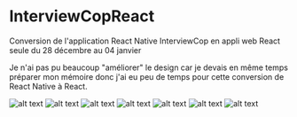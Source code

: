 # InterviewCopReact
Conversion de l'application React Native InterviewCop en appli web React seule du 28 décembre au 04 janvier

Je n'ai pas pu beaucoup "améliorer" le design car je devais en même temps préparer mon mémoire donc j'ai eu peu de temps pour cette conversion de React Native à React. 


![alt text](https://res.cloudinary.com/drchl4shw/image/upload/v1613846006/InterviewCopReact1_as7bm2.png)
![alt text](https://res.cloudinary.com/drchl4shw/image/upload/v1613846006/InterviewCopReact2_y5ijwv.png)
![alt text](https://res.cloudinary.com/drchl4shw/image/upload/v1613846008/InterviewCopReact4_ovc3xy.png)
![alt text](https://res.cloudinary.com/drchl4shw/image/upload/v1613846006/InterviewCopReact5_vzbogj.png)
![alt text](https://res.cloudinary.com/drchl4shw/image/upload/v1613846006/InterviewCopReact7_azao5n.png)
![alt text](https://res.cloudinary.com/drchl4shw/image/upload/v1613846005/InterviewCopReact9_vfvl9f.png)
![alt text](https://res.cloudinary.com/drchl4shw/image/upload/v1613846005/InterviewCopReact10_thbbgl.png)



